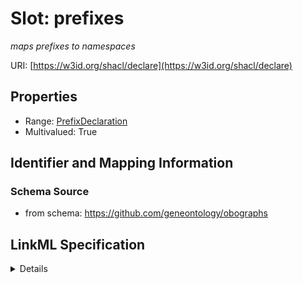 # Slot: prefixes
_maps prefixes to namespaces_


URI: [https://w3id.org/shacl/declare](https://w3id.org/shacl/declare)



<!-- no inheritance hierarchy -->




## Properties

* Range: [PrefixDeclaration](PrefixDeclaration.md)
* Multivalued: True







## Identifier and Mapping Information







### Schema Source


* from schema: https://github.com/geneontology/obographs




## LinkML Specification

<details>
```yaml
name: prefixes
description: maps prefixes to namespaces
from_schema: https://github.com/geneontology/obographs
rank: 1000
slot_uri: sh:declare
multivalued: true
alias: prefixes
domain_of:
- GraphDocument
range: PrefixDeclaration
inlined: true

```
</details>